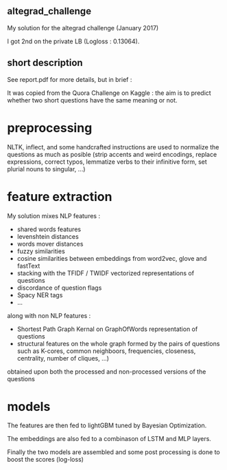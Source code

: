 ## altegrad_challenge

My solution for the altegrad challenge (January 2017)

I got 2nd on the private LB (Logloss : 0.13064).

## short description

See report.pdf for more details, but in brief :

It was copied from the Quora Challenge on Kaggle : the aim is to predict whether two short questions have the same meaning or not.

# preprocessing

NLTK, inflect, and some handcrafted instructions are used to normalize the questions as much as posible (strip accents and weird encodings, replace expressions, correct typos, lemmatize verbs to their infinitive form, set plurial nouns to singular, ...)

# feature extraction

My solution mixes NLP features :
- shared words features
- levenshtein distances
- words mover distances
- fuzzy similarities
- cosine similarities between embeddings from word2vec, glove and fastText
- stacking with the TFIDF / TWIDF vectorized representations of questions
- discordance of question flags
- Spacy NER tags
- ... 

along with non NLP features : 
- Shortest Path Graph Kernal on GraphOfWords representation of questions
- structural features on the whole graph formed by the pairs of questions such as K-cores, common neighboors, frequencies, closeness, centrality, number of cliques, ...)

obtained upon both the processed and non-processed versions of the questions

# models

The features are then fed to lightGBM tuned by Bayesian Optimization.

The embeddings are also fed to a combinason of LSTM and MLP layers.

Finally the two models are assembled and some post processing is done to boost the scores (log-loss)
